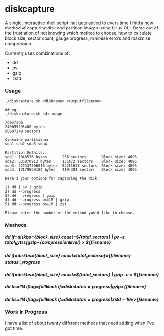 # diskcapture
A single, interactive shell script that gets added to every time I find a new method of capturing disk and partition images using Linux CLI. Borne out of the frustration of not knowing which method to choose, how to calculate block size, sector count, gauge progress, minimise errors and maximise compression. 

Currently uses combinations of:
- dd
- pv
- gzip
- zstd

### Usage
```
./diskcapture.sh <diskname> <outputfilename>

## eg.
./diskcapture.sh sda image

/dev/sda
240055295488 bytes
58607249 sectors

Contains partitions:
sda1 sda2 sda3 sda4

Partition Details:
sda1: 1048576 bytes       256 sectors       Block size: 4096
sda2: 536870912 bytes     131072 sectors    Block size: 4096
sda3: 222337506816 bytes  54281617 sectors  Block size: 4096
sda4: 17179869184 bytes   4194304 sectors   Block size: 4096

Here's your options for capturing the disk:

1) dd | pv | gzip
2) dd --progress
3) dd --progress | gzip
4) dd --progress bs=1M | gzip
5) dd --progress bs=1M | zst

Please enter the number of the method you'd like to choose.
```
### Methods
##### dd if=${disk} bs=${block_size} count=${total_sectors} | pv -s ${total_bytes} | gzip -${compressionlevel} > ${filename}
##### dd if=${disk} bs=${block_size} count=${total_sectors} of=${filename} status=progress
##### dd if=${disk} bs=${block_size} count=${total_sectors} | gzip -c > ${filename}
##### dd bs=1M iflag=fullblock if=${disk} status=progress | gzip >${filename}
##### dd bs=1M iflag=fullblock if=${disk} status=progress | zstd -16v >${filename}

### Work In Progress
I have a list of about twenty different methods that need adding when I've got time.
